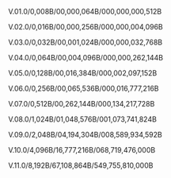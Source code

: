 V.01.0/0,008B/00,000,064B/000,000,000,512B
  
  
V.02.0/0,016B/00,000,256B/000,000,004,096B
  
  
V.03.0/0,032B/00,001,024B/000,000,032,768B
  
  
V.04.0/0,064B/00,004,096B/000,000,262,144B
  
  
V.05.0/0,128B/00,016,384B/000,002,097,152B
  
  
V.06.0/0,256B/00,065,536B/000,016,777,216B
  
  
V.07.0/0,512B/00,262,144B/000,134,217,728B
  
  
V.08.0/1,024B/01,048,576B/001,073,741,824B
  
  
V.09.0/2,048B/04,194,304B/008,589,934,592B
  
  
V.10.0/4,096B/16,777,216B/068,719,476,000B
  
  
V.11.0/8,192B/67,108,864B/549,755,810,000B

